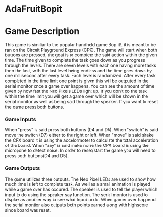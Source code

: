 # AdaFruitBopit

# Game Description
This game is similiar to the popular handheld game Bop it!, it is meant to be ran on the Circuit Playground Express (CPX). The game will start when both buttons are pressed, the goal is to complete the said action within the given time. The time given to complete the task goes down as you progress through the levels. There are seven levels with each one having more tasks then the last, with the last level being endless and the time goes down by one millisecond after every task. Each level is randomized. After every task completed in the time limit one point is given this will be outputed in the serial monitor once a game over happens. You can see the amount of time given by how fast the Neo Pixels LEDs light up. If you don't do the task within the time limit you will get a game over which will be shown in the serial monitor as well as being said through the speaker. If you want to reset the game press both buttons. 


### Game Inputs
When "press" is said press both buttons (D4 and D5).
When "switch" is said move the switch (D7) either to the right or left.
When "move" is said shake the CPX board it is using the accelormoter to calculate the total acceleration of the board.
When "say" is said make noise the CPX board is using the micropone to detect noise.
In order to reset/start the game you will need to press both buttons(D4 and D5). 


### Game Outputs
The game utilizes three outputs.
The Neo Pixel LEDs are used to show how much time is left to complete task. As well as a small animation is played while a game over has occured. 
The speaker is used to tell the player which input to do using the speaker say function. 
The serial montor is used to display as another way to see what input to do. When gamer over happend the serial montior also outputs both points earned along with highscore since board was reset. 



